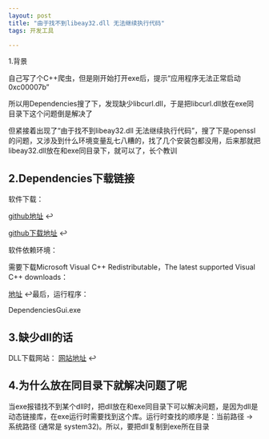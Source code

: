 ```yaml
---
layout: post
title: "由于找不到libeay32.dll 无法继续执行代码"
tags: 开发工具

---
```


1.背景

自己写了个C++爬虫，但是刚开始打开exe后，提示“应用程序无法正常启动0xc00007b”

所以用Dependencies搜了下，发现缺少libcurl.dll，于是把libcurl.dll放在exe同目录下这个问题倒是解决了

但紧接着出现了“由于找不到libeay32.dll 无法继续执行代码”，搜了下是openssl的问题，又涉及到什么环境变量乱七八糟的，找了几个安装包都没用，后来那就把libeay32.dll放在和exe同目录下，就可以了，长个教训

## 2.Dependencies下载链接

软件下载：

[github地址](https://github.com/lucasg/Dependencies) ↩

[github下载地址](https://github.com/lucasg/Dependencies) ↩

软件依赖环境：

需要下载Microsoft Visual C++ Redistributable，The latest supported Visual C++ downloads：

[地址](https://support.microsoft.com/en-us/help/2977003/the-latest-supported-visual-c-downloads) ↩最后，运行程序：

DependenciesGui.exe

## 3.缺少dll的话

DLL下载网站： [网站地址](https://www.dll-files.com/) ↩

## 4.为什么放在同目录下就解决问题了呢

当exe报错找不到某个dll时，把dll放在和exe同目录下可以解决问题，是因为dll是动态链接库，在exe运行时需要找到这个库。运行时查找的顺序是：当前路径 -> 系统路径 (通常是 system32)。所以，要把dll复制到exe所在目录
